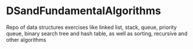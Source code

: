 # DSandFundamentalAlgorithms
Repo of data structures exercises like linked list, stack, queue, priority queue, binary search tree and hash table, as well as sorting, recursive and other algorithms 

